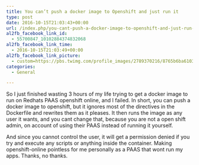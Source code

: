 ```yaml
---
title: You can’t push a docker image to Openshift and just run it
type: post
date: 2016-10-15T21:03:43+00:00
url: /index.php/you-cant-push-a-docker-image-to-openshift-and-just-run-it/
al2fb_facebook_link_id:
  - 55700847_10102884374832068
al2fb_facebook_link_time:
  - 2016-10-15T21:03:49+00:00
al2fb_facebook_link_picture:
  - custom=https://pbs.twimg.com/profile_images/2789370216/8765b6ba61039a987bdc1b3bc922bdbf_400x400.png
categories:
  - General

---
```

So I just finished wasting 3 hours of my life trying to get a docker image to run on Redhats PAAS openshift online, and I failed. In short, you can push a docker image to openshift, but it ignores most of the directives in the Dockerfile and rewrites them as it pleases. It then runs the image as any user it wants, and you cant change that, because you are not a open shift admin, on account of using their PAAS instead of running it yourself. 

And since you cannot control the user, it will get a permission denied if you try and execute any scripts or anything inside the container. Making openshift-online pointless for me personally as a PAAS that wont run my apps. Thanks, no thanks.